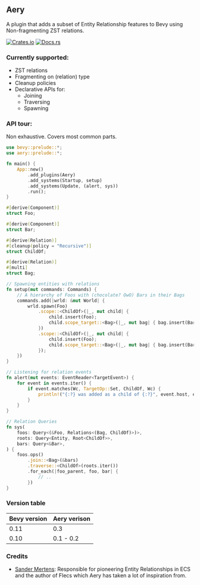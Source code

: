 ## Aery
A plugin that adds a subset of Entity Relationship features to Bevy using Non-fragmenting
ZST relations.

[![Crates.io](https://img.shields.io/crates/v/aery)](https://crates.io/crates/aery)
[![Docs.rs](https://img.shields.io/docsrs/aery)](https://docs.rs/aery/latest/aery/)

### Currently supported:
- ZST relations
- Fragmenting on (relation) type
- Cleanup policies
- Declarative APIs for:
  - Joining
  - Traversing
  - Spawning

### API tour:
Non exhaustive. Covers most common parts.

```rust
use bevy::prelude::*;
use aery::prelude::*;

fn main() {
    App::new()
        .add_plugins(Aery)
        .add_systems(Startup, setup)
        .add_systems(Update, (alert, sys))
        .run();
}

#[derive(Component)]
struct Foo;

#[derive(Component)]
struct Bar;

#[derive(Relation)]
#[cleanup(policy = "Recursive")]
struct ChildOf;

#[derive(Relation)]
#[multi]
struct Bag;

// Spawning entities with relations
fn setup(mut commands: Commands) {
    // A hierarchy of Foos with (chocolate? OwO) Bars in their Bags
    commands.add(|wrld: &mut World| {
        wrld.spawn(Foo)
            .scope::<ChildOf>(|_, mut child| {
                child.insert(Foo);
                child.scope_target::<Bag>(|_, mut bag| { bag.insert(Bar); });
            })
            .scope::<ChildOf>(|_, mut child| {
                child.insert(Foo);
                child.scope_target::<Bag>(|_, mut bag| { bag.insert(Bar); });
            });
    })
}

// Listening for relation events
fn alert(mut events: EventReader<TargetEvent>) {
    for event in events.iter() {
        if event.matches(Wc, TargetOp::Set, ChildOf, Wc) {
            println!("{:?} was added as a child of {:?}", event.host, event.target);
        }
    }
}

// Relation Queries
fn sys(
    foos: Query<(&Foo, Relations<(Bag, ChildOf)>)>,
    roots: Query<Entity, Root<ChildOf>>,
    bars: Query<&Bar>,
) {
    foos.ops()
        .join::<Bag>(&bars)
        .traverse::<ChildOf>(roots.iter())
        .for_each(|foo_parent, foo, bar| {
            // ..
        })
}
```

### Version table
| Bevy version | Aery verison |
|--------------|--------------|
| 0.11         | 0.3          |
| 0.10         | 0.1 - 0.2    |

### Credits
- [Sander Mertens](https://github.com/SanderMertens):
Responsible for pioneering Entity Relationships in ECS and the author of Flecs which Aery has taken 
a lot of inspiration from.
